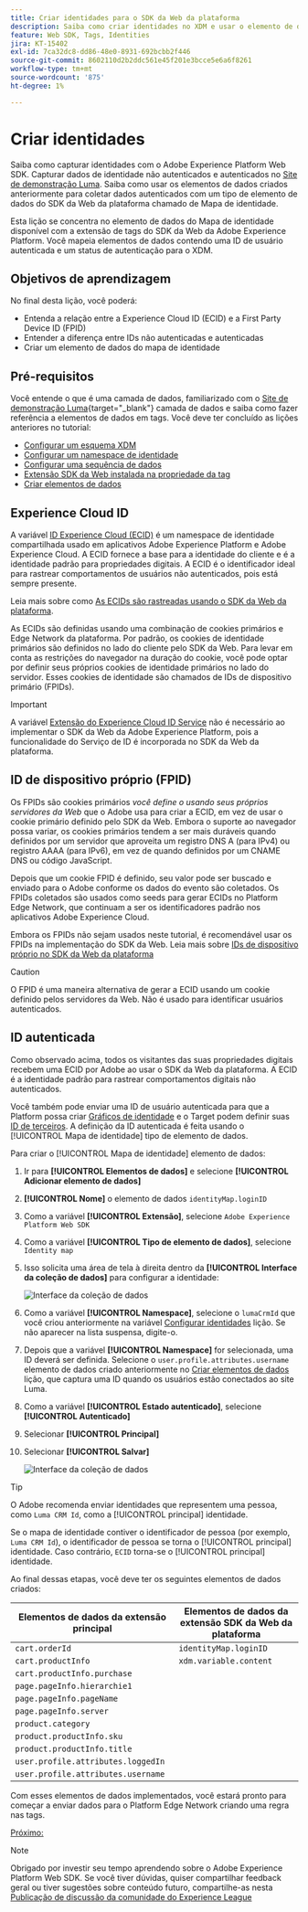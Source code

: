 ```yaml
---
title: Criar identidades para o SDK da Web da plataforma
description: Saiba como criar identidades no XDM e usar o elemento de dados do Mapa de identidade para capturar IDs de usuários. Esta lição é parte do tutorial Implementar o Adobe Experience Cloud com o SDK da Web.
feature: Web SDK, Tags, Identities
jira: KT-15402
exl-id: 7ca32dc8-dd86-48e0-8931-692bcbb2f446
source-git-commit: 8602110d2b2ddc561e45f201e3bcce5e6a6f8261
workflow-type: tm+mt
source-wordcount: '875'
ht-degree: 1%

---
```


# Criar identidades

Saiba como capturar identidades com o Adobe Experience Platform Web SDK. Capturar dados de identidade não autenticados e autenticados no [Site de demonstração Luma](https://luma.enablementadobe.com/content/luma/us/en.html). Saiba como usar os elementos de dados criados anteriormente para coletar dados autenticados com um tipo de elemento de dados do SDK da Web da plataforma chamado de Mapa de identidade.

Esta lição se concentra no elemento de dados do Mapa de identidade disponível com a extensão de tags do SDK da Web da Adobe Experience Platform. Você mapeia elementos de dados contendo uma ID de usuário autenticada e um status de autenticação para o XDM.

## Objetivos de aprendizagem

No final desta lição, você poderá:

* Entenda a relação entre a Experience Cloud ID (ECID) e a First Party Device ID (FPID)
* Entender a diferença entre IDs não autenticadas e autenticadas
* Criar um elemento de dados do mapa de identidade

## Pré-requisitos

Você entende o que é uma camada de dados, familiarizado com o [Site de demonstração Luma](https://luma.enablementadobe.com/content/luma/us/en.html){target="_blank"} camada de dados e saiba como fazer referência a elementos de dados em tags. Você deve ter concluído as lições anteriores no tutorial:

* [Configurar um esquema XDM](configure-schemas.md)
* [Configurar um namespace de identidade](configure-identities.md)
* [Configurar uma sequência de dados](configure-datastream.md)
* [Extensão SDK da Web instalada na propriedade da tag](install-web-sdk.md)
* [Criar elementos de dados](create-data-elements.md)


## Experience Cloud ID

A variável [ID Experience Cloud (ECID)](https://experienceleague.adobe.com/en/docs/experience-platform/identity/features/ecid) é um namespace de identidade compartilhada usado em aplicativos Adobe Experience Platform e Adobe Experience Cloud. A ECID fornece a base para a identidade do cliente e é a identidade padrão para propriedades digitais. A ECID é o identificador ideal para rastrear comportamentos de usuários não autenticados, pois está sempre presente.

<!-- FYI I commented this out because it was breaking the build - Jack
>[!TIP]
>
> When you use the Experience Platform Web SDK to set up Adobe applications on your digital properties, the ECID is generated at the Adobe Edge server level. As such, ECID is not viewable on the client-side network request payload. You can view the ECID by seeing the Preview tab of the network request, or by using the [Adobe Experience Platform Debugger Edge Trace](set-up-analytics.md#experience-cloud-id-validation).
>![View ECID](assets/validate-dev-console-ecid.png)
-->

Leia mais sobre como [As ECIDs são rastreadas usando o SDK da Web da plataforma](https://experienceleague.adobe.com/en/docs/experience-platform/edge/identity/overview).

As ECIDs são definidas usando uma combinação de cookies primários e Edge Network da plataforma. Por padrão, os cookies de identidade primários são definidos no lado do cliente pelo SDK da Web. Para levar em conta as restrições do navegador na duração do cookie, você pode optar por definir seus próprios cookies de identidade primários no lado do servidor. Esses cookies de identidade são chamados de IDs de dispositivo primário (FPIDs).

>[!IMPORTANT]
>
>A variável [Extensão do Experience Cloud ID Service](https://exchange.adobe.com/apps/ec/100160/adobe-experience-cloud-id-launch-extension) não é necessário ao implementar o SDK da Web da Adobe Experience Platform, pois a funcionalidade do Serviço de ID é incorporada no SDK da Web da plataforma.

## ID de dispositivo próprio (FPID)

Os FPIDs são cookies primários _você define o usando seus próprios servidores da Web_ que o Adobe usa para criar a ECID, em vez de usar o cookie primário definido pelo SDK da Web. Embora o suporte ao navegador possa variar, os cookies primários tendem a ser mais duráveis quando definidos por um servidor que aproveita um registro DNS A (para IPv4) ou registro AAAA (para IPv6), em vez de quando definidos por um CNAME DNS ou código JavaScript.

Depois que um cookie FPID é definido, seu valor pode ser buscado e enviado para o Adobe conforme os dados do evento são coletados. Os FPIDs coletados são usados como seeds para gerar ECIDs no Platform Edge Network, que continuam a ser os identificadores padrão nos aplicativos Adobe Experience Cloud.

Embora os FPIDs não sejam usados neste tutorial, é recomendável usar os FPIDs na implementação do SDK da Web. Leia mais sobre [IDs de dispositivo próprio no SDK da Web da plataforma](https://experienceleague.adobe.com/en/docs/experience-platform/edge/identity/first-party-device-ids)

>[!CAUTION]
>
> O FPID é uma maneira alternativa de gerar a ECID usando um cookie definido pelos servidores da Web. Não é usado para identificar usuários autenticados.

## ID autenticada

Como observado acima, todos os visitantes das suas propriedades digitais recebem uma ECID por Adobe ao usar o SDK da Web da plataforma. A ECID é a identidade padrão para rastrear comportamentos digitais não autenticados.

Você também pode enviar uma ID de usuário autenticada para que a Platform possa criar [Gráficos de identidade](https://experienceleague.adobe.com/en/docs/platform-learn/tutorials/identities/understanding-identity-and-identity-graphs) e o Target podem definir suas [ID de terceiros](https://experienceleague.adobe.com/en/docs/target/using/audiences/visitor-profiles/3rd-party-id). A definição da ID autenticada é feita usando o [!UICONTROL Mapa de identidade] tipo de elemento de dados.

Para criar o [!UICONTROL Mapa de identidade] elemento de dados:

1. Ir para **[!UICONTROL Elementos de dados]** e selecione **[!UICONTROL Adicionar elemento de dados]**

1. **[!UICONTROL Nome]** o elemento de dados `identityMap.loginID`

1. Como a variável **[!UICONTROL Extensão]**, selecione `Adobe Experience Platform Web SDK`

1. Como a variável **[!UICONTROL Tipo de elemento de dados]**, selecione `Identity map`

1. Isso solicita uma área de tela à direita dentro da **[!UICONTROL Interface da coleção de dados]** para configurar a identidade:

   ![Interface da coleção de dados](assets/identity-identityMap-setup.png)

1. Como a variável  **[!UICONTROL Namespace]**, selecione o `lumaCrmId` que você criou anteriormente na variável [Configurar identidades](configure-identities.md) lição. Se não aparecer na lista suspensa, digite-o.

1. Depois que a variável **[!UICONTROL Namespace]** for selecionada, uma ID deverá ser definida. Selecione o `user.profile.attributes.username` elemento de dados criado anteriormente no [Criar elementos de dados](create-data-elements.md#create-data-elements-to-capture-the-data-layer) lição, que captura uma ID quando os usuários estão conectados ao site Luma.

   <!--  >[!TIP]
    >
    >You can verify the **[!UICONTROL Luma CRM ID]** is collected in a data element on the web property by going to the [Luma Demo site](https://luma.enablementadobe.com/content/luma/us/en.html), logging in, [switching the tag environment](validate-with-debugger.md#use-the-experience-platform-debugger-to-map-to-your-tag-property) to your own, and typing `_satellite.getVar("user.profile.attributes.username")` in the web browser developer console.
    >
    >   ![Data Element  ID ](assets/identity-data-element-customer-id.png)
    -->

1. Como a variável **[!UICONTROL Estado autenticado]**, selecione **[!UICONTROL Autenticado]**
1. Selecionar **[!UICONTROL Principal]**

1. Selecionar **[!UICONTROL Salvar]**

   ![Interface da coleção de dados](assets/identity-id-namespace.png)

>[!TIP]
>
> O Adobe recomenda enviar identidades que representem uma pessoa, como `Luma CRM Id`, como a [!UICONTROL principal] identidade.
>
> Se o mapa de identidade contiver o identificador de pessoa (por exemplo, `Luma CRM Id`), o identificador de pessoa se torna o [!UICONTROL principal] identidade. Caso contrário, `ECID` torna-se o [!UICONTROL principal] identidade.




<!--
1. Once the data element is configured in **[!UICONTROL Data Collection interface]**, it can be tested on the Luma web property like any other Data Element. Enter the following script in the browser developer console
   
   
   ```
   _satellite.getVar('identityMap.loginID')
   ```  

   ![Data Collection interface](assets/identity-consoleIdentityDataElement.png)
   
   >[!NOTE]
   >
   >ECID identifier will NOT populate in the Data Element, as this is configured already with Platform Web SDK.   
-->

Ao final dessas etapas, você deve ter os seguintes elementos de dados criados:

| Elementos de dados da extensão principal | Elementos de dados da extensão SDK da Web da plataforma |
-----------------------------|-------------------------------
| `cart.orderId` | `identityMap.loginID` |
| `cart.productInfo` | `xdm.variable.content` |
| `cart.productInfo.purchase` | |
| `page.pageInfo.hierarchie1` | |
| `page.pageInfo.pageName` | |
| `page.pageInfo.server` | |
| `product.category` | |
| `product.productInfo.sku` | |
| `product.productInfo.title` | |
| `user.profile.attributes.loggedIn` | |
| `user.profile.attributes.username` | |

Com esses elementos de dados implementados, você estará pronto para começar a enviar dados para o Platform Edge Network criando uma regra nas tags.

[Próximo: ](create-tag-rule.md)

>[!NOTE]
>
>Obrigado por investir seu tempo aprendendo sobre o Adobe Experience Platform Web SDK. Se você tiver dúvidas, quiser compartilhar feedback geral ou tiver sugestões sobre conteúdo futuro, compartilhe-as nesta [Publicação de discussão da comunidade do Experience League](https://experienceleaguecommunities.adobe.com/t5/adobe-experience-platform-data/tutorial-discussion-implement-adobe-experience-cloud-with-web/td-p/444996)
